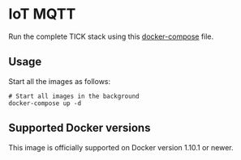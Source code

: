 # IoT MQTT

Run the complete TICK stack using this [docker-compose](https://docs.docker.com/compose/) file.

## Usage

Start all the images as follows:

    # Start all images in the background
    docker-compose up -d


## Supported Docker versions

This image is officially supported on Docker version 1.10.1 or newer.
